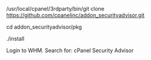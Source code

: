 
/usr/local/cpanel/3rdparty/bin/git clone https://github.com/cpanelinc/addon_securityadvisor.git

cd addon_securityadvisor/pkg

./install

Login to WHM.  Search for:  cPanel Security Advisor
